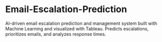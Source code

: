 # Email-Escalation-Prediction
AI-driven email escalation prediction and management system built with Machine Learning and visualized with Tableau. Predicts escalations, prioritizes emails, and analyzes response times.

